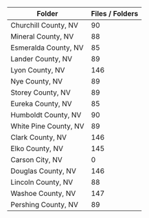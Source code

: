 | Folder                |   Files / Folders |
|-----------------------|-------------------|
| Churchill County, NV  |                90 |
| Mineral County, NV    |                88 |
| Esmeralda County, NV  |                85 |
| Lander County, NV     |                89 |
| Lyon County, NV       |               146 |
| Nye County, NV        |                89 |
| Storey County, NV     |                89 |
| Eureka County, NV     |                85 |
| Humboldt County, NV   |                90 |
| White Pine County, NV |                89 |
| Clark County, NV      |               146 |
| Elko County, NV       |               145 |
| Carson City, NV       |                 0 |
| Douglas County, NV    |               146 |
| Lincoln County, NV    |                88 |
| Washoe County, NV     |               147 |
| Pershing County, NV   |                89 |